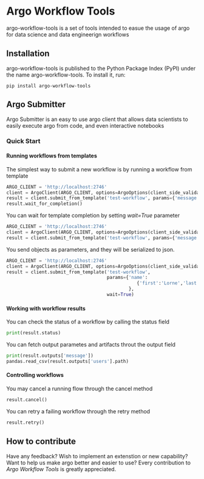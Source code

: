 # Argo Workflow Tools

argo-workflow-tools is a set of tools intended to easue the usage of argo for data science and data engineerign workflows

## Installation
argo-workflow-tools is published to the Python Package Index (PyPI) under the name argo-workflow-tools. To install it, run:

``` shell
pip install argo-workflow-tools
```

## Argo Submitter
Argo Submitter is an easy to use argo client that allows data scientists to easily execute argo from code, and even interactive notebooks

### Quick Start

#### Running workflows from templates
The simplest way to submit a new workflow is by running a workflow from template 
``` python
ARGO_CLIENT = 'http://localhost:2746'
client = ArgoClient(ARGO_CLIENT, options=ArgoOptions(client_side_validation=False, namespace='argo'))
result = client.submit_from_template('test-workflow', params={'message':'hello world'})
result.wait_for_completion()
```

You can wait for template completion by setting _wait=True_ parameter
``` python
ARGO_CLIENT = 'http://localhost:2746'
client = ArgoClient(ARGO_CLIENT, options=ArgoOptions(client_side_validation=False, namespace='argo'))
result = client.submit_from_template('test-workflow', params={'message':'hello world'}, wait=True)
```

You send objects as parameters, and they will be serialized to json. 
``` python
ARGO_CLIENT = 'http://localhost:2746'
client = ArgoClient(ARGO_CLIENT, options=ArgoOptions(client_side_validation=False, namespace='argo'))
result = client.submit_from_template('test-workflow',
                                     params={'name':
                                                {'first':'Lorne','last':'Malvo'}
                                             },
                                     wait=True)
```

#### Working with workflow results
You can check the status of a workflow by calling the status field
``` python
print(result.status)
```

You can fetch output parametes and artifacts throut the output field
``` python
print(result.outputs['message'])
pandas.read_csv(result.outputs['users'].path)
```

#### Controlling workflows
You may cancel a running flow through the cancel method
``` python
result.cancel()
```
You can retry a failing workflow through the retry method
``` python
result.retry()
```

## How to contribute

Have any feedback? Wish to implement an extenstion or new capability? Want to help us make argo better and easier to use?
Every contribution to _Argo Workflow Tools_ is greatly appreciated.

